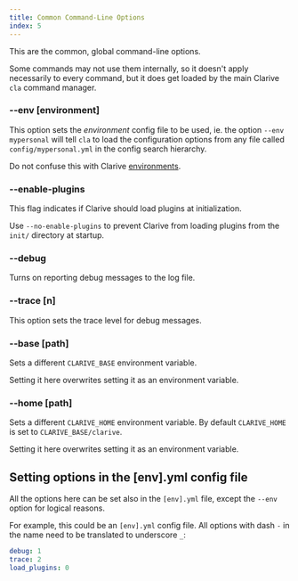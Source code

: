 ```yaml
---
title: Common Command-Line Options
index: 5
---
```


This are the common, global command-line
options.

Some commands may not use them internally, so it doesn't
apply necessarily to every command, but it does get loaded by the
main Clarive `cla` command manager.

### --env [environment]

This option sets the *environment* config file to be used, ie.
the option `--env mypersonal` will tell `cla` to load the
configuration options from any file called `config/mypersonal.yml`
in the config search hierarchy.

Do not confuse this with Clarive [environments](concepts/environment).

### --enable-plugins

This flag indicates if Clarive
should load plugins at initialization.

Use `--no-enable-plugins` to prevent Clarive
from loading plugins from the `init/` directory at startup.

### --debug

Turns on reporting debug messages to the log file.

### --trace [n]

This option sets the trace level
for debug messages.

### --base [path]

Sets a different `CLARIVE_BASE` environment variable.

Setting it here overwrites setting it as an environment variable.

### --home [path]

Sets a different `CLARIVE_HOME` environment variable.
By default `CLARIVE_HOME` is set to `CLARIVE_BASE/clarive`.

Setting it here overwrites setting it as an environment variable.

## Setting options in the [env].yml config file

All the options here can be set also in the `[env].yml` file,
except the `--env` option for logical reasons.

For example, this could be an `[env].yml` config file.
All options with dash `-` in the name need to be translated
to underscore `_`:

```yaml
debug: 1
trace: 2
load_plugins: 0
```
